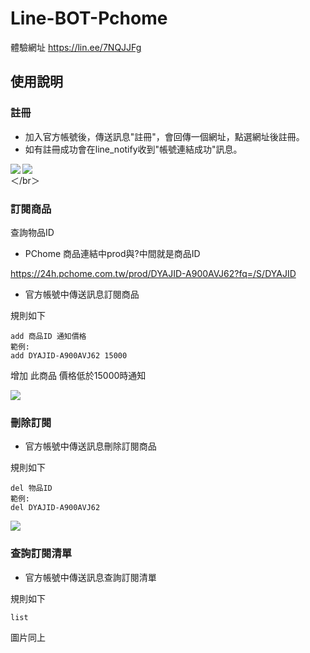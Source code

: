 # Line-BOT-Pchome

體驗網址
https://lin.ee/7NQJJFg

## 使用說明

### 註冊
* 加入官方帳號後，傳送訊息"註冊"，會回傳一個網址，點選網址後註冊。
* 如有註冊成功會在line_notify收到"帳號連結成功"訊息。

<img align="left" src="https://github.com/husan42/Line-BOT-Pchome/blob/main/register.PNG"><img  src="https://github.com/husan42/Line-BOT-Pchome/blob/main/register_done.PNG">  
＜/br＞
### 訂閱商品
查詢物品ID
* PChome 商品連結中prod與?中間就是商品ID

https://24h.pchome.com.tw/prod/DYAJID-A900AVJ62?fq=/S/DYAJID

* 官方帳號中傳送訊息訂閱商品

規則如下
```
add 商品ID 通知價格
範例:
add DYAJID-A900AVJ62 15000
```

增加 此商品 價格低於15000時通知

<img src="https://github.com/husan42/Line-BOT-Pchome/blob/main/add.PNG">

### 刪除訂閱

* 官方帳號中傳送訊息刪除訂閱商品

規則如下
```
del 物品ID
範例:
del DYAJID-A900AVJ62
```

<img src="https://github.com/husan42/Line-BOT-Pchome/blob/main/del.PNG">

### 查詢訂閱清單

* 官方帳號中傳送訊息查詢訂閱清單

規則如下
```
list
```
圖片同上


